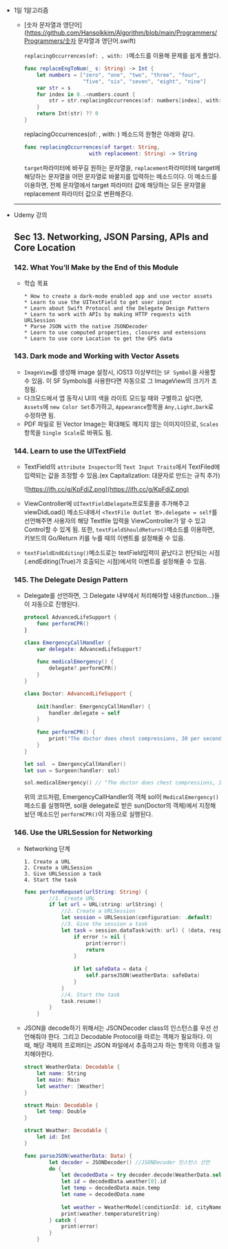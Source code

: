 * 1일 1알고리즘

	* [숫자 문자열과 영단어](https://github.com/Hansolkkim/Algorithm/blob/main/Programmers/Programmers/숫자 문자열과 영단어.swift)

		`replacingOccurrences(of: , with: )`메소드를 이용해 문제를 쉽게 풀었다.

		```swift
		func replaceEngToNum(_ s: String) -> Int {
		    let numbers = ["zero", "one", "two", "three", "four",
		                   "five", "six", "seven", "eight", "nine"]
		    var str = s
		    for index in 0..<numbers.count {
		        str = str.replacingOccurrences(of: numbers[index], with: String(index))
		    }
		    return Int(str) ?? 0
		}
		```

		replacingOccurrences(of: , with: ) 메소드의 원형은 아래와 같다.

		```swift
		func replacingOccurrences(of target: String, 
		                     with replacement: String) -> String
		```

		`target`파라미터에 바꾸길 원하는 문자열을, `replacement`파라미터에 target에 해당하는 문자열을 어떤 문자열로 바꿀지를 입력하는 메소드이다. 이 메소드를 이용하면, 전체 문자열에서 target 파라미터 값에 해당하는 모든 문자열을 replacement 파라미터 값으로 변환해준다.

	------

* Udemy 강의

	## Sec 13. Networking, JSON Parsing, APIs and Core Location

	### 142. What You’ll Make by the End of this Module

	* 학습 목표

		```
		* How to create a dark-mode enabled app and use vector assets
		* Learn to use the UITextField to get user input
		* Learn about Swift Protocol and the Delegate Design Pattern
		* Learn to work with APIs by making HTTP requests with URLSession
		* Parse JSON with the native JSONDecoder
		* Learn to use computed properties, closures and extensions
		* Learn to use core Location to get the GPS data
		```

	### 143. Dark mode and Working with Vector Assets

	* `ImageView`를 생성해 image 설정시, iOS13 이상부터는 `SF Symbol`을 사용할 수 있음. 이 SF Symbols를 사용한다면 자동으로 그 ImageView의 크기가 조정됨.
	* 다크모드에서 앱 동작시 UI의 색을 라이트 모드일 때와 구별하고 싶다면, `Assets`에 `new Color Set`추가하고, `Appearance`항목을 `Any,Light,Dark`로 수정하면 됨.
	* PDF 파일로 된 Vector Image는 확대해도 깨지지 않는 이미지이므로, `Scales`항목을 `Single Scale`로 바꿔도 됨.

	### 144. Learn to use the UITextField

	* TextField의 `attribute Inspector`의 `Text Input Traits`에서 TextFiled에 입력되는 값을 조정할 수 있음.(ex Capitalization: 대문자로 만드는 규칙 추가)

		![https://ifh.cc/g/KpFdiZ.png](https://ifh.cc/g/KpFdiZ.png)

	* ViewController에 `UITextFieldDelegate`프로토콜을 추가해주고 viewDidLoad() 메소드내에서 `<TextFile Outlet 명>.delegate = self`를 선언해주면 사용자의 해당 Textfile 입력을 ViewController가 알 수 있고 Control할 수 있게 됨. 또한, `textFieldShouldReturn()`메소드를 이용하면, 키보드의 Go/Return 키를 누를 때의 이벤트를 설정해줄 수 있음.

	* `textFieldEndEditing()`메소드로는 textField입력이 끝났다고 판단되는 시점(<someTextField>.endEditing(True)가 호출되는 시점)에서의 이벤트를 설정해줄 수 있음.

	### 145. The Delegate Design Pattern

	* Delegate를 선언하면, 그 Delegate 내부에서 처리해야할 내용(function...)들이 자동으로 진행된다.

		```swift
		protocol AdvancedLifeSupport {
		    func performCPR()
		}
		
		class EmergencyCallHandler {
		    var delegate: AdvancedLifeSupport?
		    
		    func medicalEmergency() {
		        delegate?.performCPR()
		    }
		}
		
		class Doctor: AdvancedLifeSupport {
		    
		    init(handler: EmergencyCallHandler) {
		        handler.delegate = self
		    }
		    
		    func performCPR() {
		        print("The doctor does chest compressions, 30 per second.")
		    }   
		}
		
		let sol  = EmergencyCallHandler()
		let sun = Surgeon(handler: sol)
		
		sol.medicalEmergency() // "The doctor does chest compressions, 30 per second."출력
		```

		위의 코드처럼, EmergencyCallHandler의 객체 sol이 `MedicalEmergency()` 메소드를 실행하면, sol을 delegate로 받은 sun(Doctor의 객체)에서 지정해놨던 메소드인 `performCPR()`이 자동으로 실행된다.

	### 146. Use the URLSession for Networking

	* Networking 단계

		```
		1. Create a URL
		2. Create a URLSession
		3. Give URLSession a task
		4. Start the task
		```

		```swift
		func performRequset(urlString: String) {
		        //1. Create URL
		        if let url = URL(string: urlString) {
		            //2. Create a URLSession
		            let session = URLSession(configuration: .default)
		            //3. Give the session a task
		            let task = session.dataTask(with: url) { (data, respose, error) in
		                if error != nil {
		                    print(error!)
		                    return
		                }
		                
		                if let safeData = data {
		                    self.parseJSON(weatherData: safeData)
		                }
		            }
		            //4. Start the task
		            task.resume()
		        }
		    }
		```

	* JSON을 decode하기 위해서는 JSONDecoder class의 인스턴스를 우선 선언해줘야 한다. 그리고 Decodable Protocol을 따르는 객체가 필요하다. 이 때, 해당 객체의 프로퍼티는 JSON 파일에서 추출하고자 하는 항목의 이름과 일치해야한다.

		```swift
		struct WeatherData: Decodable {
		    let name: String
		    let main: Main
		    let weather: [Weather]
		}
		
		struct Main: Decodable {
		    let temp: Double
		}
		
		struct Weather: Decodable {
		    let id: Int
		}
		
		func parseJSON(weatherData: Data) {
		        let decoder = JSONDecoder() //JSONDecoder 인스턴스 선언
		        do {
		            let decodedData = try decoder.decode(WeatherData.self, from: weatherData)
		            let id = decodedData.weather[0].id
		            let temp = decodedData.main.temp
		            let name = decodedData.name
		            
		            let weather = WeatherModel(conditionId: id, cityName: name, temperature: temp)
		            print(weather.temperatureString)
		        } catch {
		            print(error)
		        }
		    }
		```